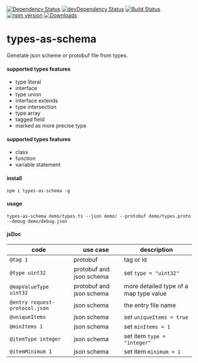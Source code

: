 [![Dependency Status](https://david-dm.org/plantain-00/types-as-schema.svg)](https://david-dm.org/plantain-00/types-as-schema)
[![devDependency Status](https://david-dm.org/plantain-00/types-as-schema/dev-status.svg)](https://david-dm.org/plantain-00/types-as-schema#info=devDependencies)
[![Build Status](https://travis-ci.org/plantain-00/types-as-schema.svg?branch=master)](https://travis-ci.org/plantain-00/types-as-schema)
[![npm version](https://badge.fury.io/js/types-as-schema.svg)](https://badge.fury.io/js/types-as-schema)
[![Downloads](https://img.shields.io/npm/dm/types-as-schema.svg)](https://www.npmjs.com/package/types-as-schema)

# types-as-schema
Genetate json scheme or protobuf file from types.

#### supported types features

+ type literal
+ interface
+ type union
+ interface extends
+ type intersection
+ type array
+ tagged field
+ marked as more precise type

#### supported types features

+ class
+ function
+ variable statement

#### install

`npm i types-as-schema -g`

#### usage

`types-as-schema demo/types.ts --json demo/ --protobuf demo/types.proto --debug demo/debug.json`

#### jsDoc

code | use case | description
--- | --- | ---
`@tag 1` | protobuf | tag or id
`@type uint32` | protobuf and json schema | set `type = "uint32"`
`@mapValueType uint32` | protobuf and json schema | more detailed type of a map type value
`@entry request-protocol.json` | json schema | the entry file name
`@uniqueItems` | json schema  | set `uniqueItems = true`
`@minItems 1` | json schema | set `minItems = 1`
`@itemType integer` | json schema | set item `type = "integer"`
`@itemMinimum 1` | json schema | set item `minimum = 1`
